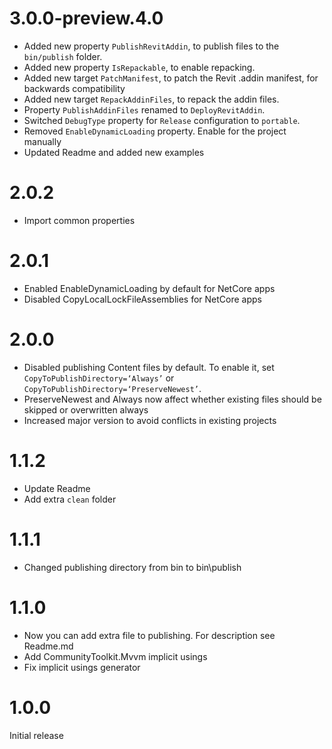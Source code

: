 # 3.0.0-preview.4.0

- Added new property `PublishRevitAddin`, to publish files to the `bin/publish` folder.
- Added new property `IsRepackable`, to enable repacking.
- Added new target `PatchManifest`, to patch the Revit .addin manifest, for backwards compatibility
- Added new target `RepackAddinFiles`, to repack the addin files.
- Property `PublishAddinFiles` renamed to `DeployRevitAddin`.
- Switched `DebugType` property for `Release` configuration to `portable`.
- Removed `EnableDynamicLoading` property. Enable for the project manually
- Updated Readme and added new examples

# 2.0.2

- Import common properties

# 2.0.1

- Enabled EnableDynamicLoading by default for NetCore apps
- Disabled CopyLocalLockFileAssemblies for NetCore apps

# 2.0.0

- Disabled publishing Content files by default. To enable it, set `CopyToPublishDirectory=‘Always’` or `CopyToPublishDirectory=‘PreserveNewest’`.
- PreserveNewest and Always now affect whether existing files should be skipped or overwritten always
- Increased major version to avoid conflicts in existing projects

# 1.1.2

- Update Readme
- Add extra `clean` folder

# 1.1.1

- Changed publishing directory from bin to bin\publish

# 1.1.0

- Now you can add extra file to publishing. For description see Readme.md
- Add CommunityToolkit.Mvvm implicit usings
- Fix implicit usings generator

# 1.0.0

Initial release
